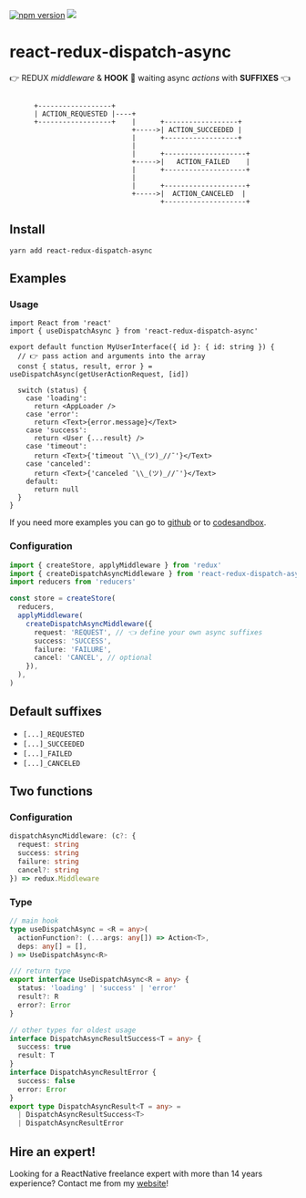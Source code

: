 <p>
  <a href="https://www.npmjs.com/package/react-redux-dispatch-async">
  <img alt="npm version" src="https://badge.fury.io/js/react-redux-dispatch-async.svg"/></a>
  <a href="#hire-an-expert">
      <img src="https://img.shields.io/badge/%F0%9F%92%AA-hire%20an%20expert-brightgreen"/>
    </a>
<p>

# react-redux-dispatch-async

👉 REDUX _middleware_ & **HOOK** 🎉 waiting async _actions_ with **SUFFIXES** 👈

```

      +------------------+
      | ACTION_REQUESTED |----+
      +------------------+    |      +------------------+
                              +----->| ACTION_SUCCEEDED |
                              |      +------------------+
                              |
                              |      +--------------------+
                              +----->|   ACTION_FAILED    |
                              |      +--------------------+
                              |
                              |      +--------------------+
                              +----->|  ACTION_CANCELED  |
                                     +--------------------+
```

## Install

`yarn add react-redux-dispatch-async`

## Examples

### Usage

```tsx
import React from 'react'
import { useDispatchAsync } from 'react-redux-dispatch-async'

export default function MyUserInterface({ id }: { id: string }) {
  // 👉 pass action and arguments into the array
  const { status, result, error } = useDispatchAsync(getUserActionRequest, [id])

  switch (status) {
    case 'loading':
      return <AppLoader />
    case 'error':
      return <Text>{error.message}</Text>
    case 'success':
      return <User {...result} />
    case 'timeout':
      return <Text>{'timeout ¯\\_(ツ)_//¯'}</Text>
    case 'canceled':
      return <Text>{'canceled ¯\\_(ツ)_//¯'}</Text>
    default:
      return null
  }
}
```

If you need more examples you can go to [github](https://github.com/xcarpentier/react-redux-dispatch-async-example) or to [codesandbox](https://codesandbox.io/s/react-redux-dispatch-async-rij31?file=/src/UserContainer.tsx).

### Configuration

```ts
import { createStore, applyMiddleware } from 'redux'
import { createDispatchAsyncMiddleware } from 'react-redux-dispatch-async'
import reducers from 'reducers'

const store = createStore(
  reducers,
  applyMiddleware(
    createDispatchAsyncMiddleware({
      request: 'REQUEST', // 👈 define your own async suffixes
      success: 'SUCCESS',
      failure: 'FAILURE',
      cancel: 'CANCEL', // optional
    }),
  ),
)
```

## Default suffixes

- `[...]_REQUESTED`
- `[...]_SUCCEEDED`
- `[...]_FAILED`
- `[...]_CANCELED`

## Two functions

### Configuration

```ts
dispatchAsyncMiddleware: (c?: {
  request: string
  success: string
  failure: string
  cancel?: string
}) => redux.Middleware
```

### Type

```ts
// main hook
type useDispatchAsync = <R = any>(
  actionFunction?: (...args: any[]) => Action<T>,
  deps: any[] = [],
) => UseDispatchAsync<R>

/// return type
export interface UseDispatchAsync<R = any> {
  status: 'loading' | 'success' | 'error'
  result?: R
  error?: Error
}

// other types for oldest usage
interface DispatchAsyncResultSuccess<T = any> {
  success: true
  result: T
}
interface DispatchAsyncResultError {
  success: false
  error: Error
}
export type DispatchAsyncResult<T = any> =
  | DispatchAsyncResultSuccess<T>
  | DispatchAsyncResultError
```

## Hire an expert!

Looking for a ReactNative freelance expert with more than 14 years experience? Contact me from my [website](https://xaviercarpentier.com)!
